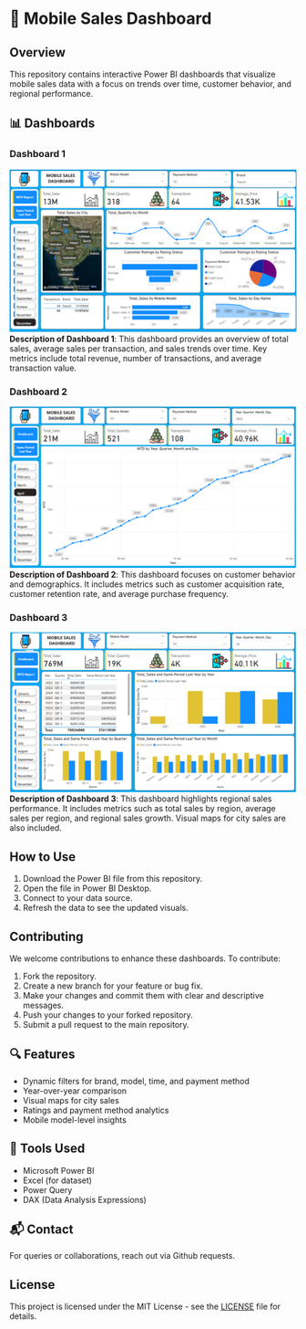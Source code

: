 # 📱 Mobile Sales Dashboard

## Overview
This repository contains interactive Power BI dashboards that visualize mobile sales data with a focus on trends over time, customer behavior, and regional performance.

## 📊 Dashboards

### Dashboard 1
![Dashboard 1](https://github.com/nar-en57/Mobile-Sales-Power-BI-Dashboard/blob/main/Images/Dashboard%201.png)
**Description of Dashboard 1**: This dashboard provides an overview of total sales, average sales per transaction, and sales trends over time. Key metrics include total revenue, number of transactions, and average transaction value.

### Dashboard 2
![Dashboard 2](https://github.com/nar-en57/Mobile-Sales-Power-BI-Dashboard/blob/main/Images/Dashboard%202.png)
**Description of Dashboard 2**: This dashboard focuses on customer behavior and demographics. It includes metrics such as customer acquisition rate, customer retention rate, and average purchase frequency.

### Dashboard 3
![Dashboard 3](https://github.com/nar-en57/Mobile-Sales-Power-BI-Dashboard/blob/main/Images/Dashboard%203.png)
**Description of Dashboard 3**: This dashboard highlights regional sales performance. It includes metrics such as total sales by region, average sales per region, and regional sales growth. Visual maps for city sales are also included.

## How to Use
1. Download the Power BI file from this repository.
2. Open the file in Power BI Desktop.
3. Connect to your data source.
4. Refresh the data to see the updated visuals.

## Contributing
We welcome contributions to enhance these dashboards. To contribute:

1. Fork the repository.
2. Create a new branch for your feature or bug fix.
3. Make your changes and commit them with clear and descriptive messages.
4. Push your changes to your forked repository.
5. Submit a pull request to the main repository.

## 🔍 Features
- Dynamic filters for brand, model, time, and payment method
- Year-over-year comparison
- Visual maps for city sales
- Ratings and payment method analytics
- Mobile model-level insights

## 📌 Tools Used
- Microsoft Power BI
- Excel (for dataset)
- Power Query
- DAX (Data Analysis Expressions)

## 📬 Contact
For queries or collaborations, reach out via Github requests.

## License
This project is licensed under the MIT License - see the [LICENSE](LICENSE) file for details.
